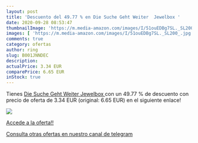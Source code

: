 ```yaml
---
layout: post
title: 'Descuento del 49.77 % en Die Suche Geht Weiter  Jewelbox '
date: 2020-09-28 08:53:47
thumbnailImage: 'https://m.media-amazon.com/images/I/51ouEDBg7SL._SL200_.jpg'
images: [ 'https://m.media-amazon.com/images/I/51ouEDBg7SL._SL200_.jpg' ]
comments: true
category: ofertas
author: ring
slug: B001JNNDEC
description:
actualPrice: 3.34 EUR
comparePrice: 6.65 EUR
inStock: true
---
```


Tienes [Die Suche Geht Weiter  Jewelbox ](https://www.amazon.com/dp/B001JNNDEC/?tag=redken08-20) con un 49.77 % de descuento con precio de oferta de 3.34 EUR (original: 6.65 EUR) en el siguiente enlace!

[![](https://m.media-amazon.com/images/I/51ouEDBg7SL._SL200_.jpg)](https://www.amazon.com/dp/B001JNNDEC/?tag=redken08-20)

[Accede a la oferta!!](https://www.amazon.com/dp/B001JNNDEC/?tag=redken08-20)

[Consulta otras ofertas en nuestro canal de telegram](https://t.me/s/ofertas25)
